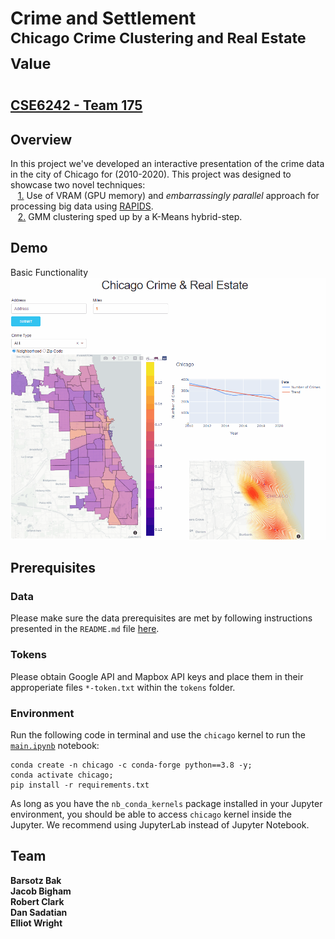 # Crime and Settlement <br/> <sup>Chicago Crime Clustering and Real Estate Value</sup>
## [CSE6242 - Team 175](https://github.com/sadatian/cse6242-team175/)

## Overview
In this project we've developed an interactive presentation of the crime data in the city of Chicago for (2010-2020). This project was designed to showcase two novel techniques:  
&nbsp;&nbsp; [1.](https://github.com/sadatian/cse6242-team175/tree/main/data) Use of VRAM (GPU memory) and *embarrassingly parallel* approach for processing big data using [RAPIDS](https://rapids.ai/). </br>
&nbsp;&nbsp; [2.](https://github.com/sadatian/cse6242-team175/blob/main/crime_clustering.py) GMM clustering sped up by a K-Means hybrid-step.

## Demo
Basic Functionality  
![demo1](https://github.com/sadatian/cse6242-team175/blob/main/residuals/demo1.gif)

## Prerequisites
### Data
Please make sure the data prerequisites are met by following instructions presented in the `README.md` file [here](https://github.com/sadatian/cse6242-team175/tree/main/data).
### Tokens
Please obtain Google API and Mapbox API keys and place them in their approperiate files `*-token.txt` within the `tokens` folder.
### Environment
Run the following code in terminal and use the `chicago` kernel to run the [`main.ipynb`](https://github.com/sadatian/cse6242-team175/blob/main/main.ipynb) notebook:
```
conda create -n chicago -c conda-forge python==3.8 -y;
conda activate chicago;
pip install -r requirements.txt
```
As long as you have the `nb_conda_kernels` package installed in your Jupyter environment, you should be able to access `chicago` kernel inside the Jupyter. We recommend using JupyterLab instead of Jupyter Notebook.


## Team
**Barsotz Bak**  
**Jacob Bigham**  
**Robert Clark**  
**Dan Sadatian**  
**Elliot Wright**
